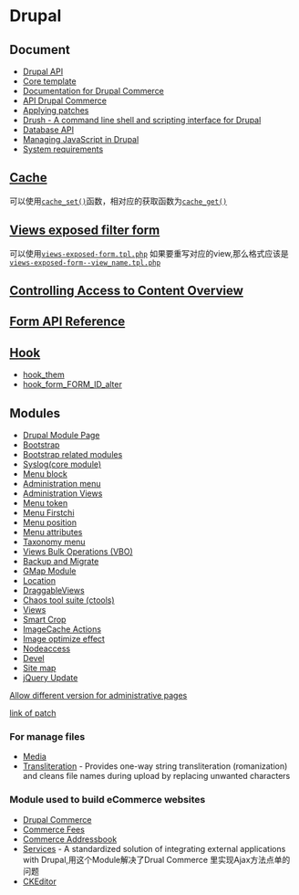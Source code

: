 # Drupal

## Document

* [Drupal API](https://api.drupal.org/api/drupal)
* [Core template](https://drupal.org/node/190815)
* [Documentation for Drupal Commerce](http://www.drupalcommerce.org/user-guide)
* [API Drupal Commerce](http://api.drupalcommerce.org)
* [Applying patches](https://drupal.org/patch/apply)
* [Drush - A command line shell and scripting interface for Drupal](http://drush.ws/)
* [Database API](https://drupal.org/developing/api/database)
* [Managing JavaScript in Drupal](https://drupal.org/node/756722)
* [System requirements](https://drupal.org/requirements)

## [Cache](https://api.drupal.org/api/drupal/includes%21cache.inc)

可以使用[`cache_set()`](https://api.drupal.org/api/drupal/includes%21cache.inc/function/cache_set/7)函数，相对应的获取函数为[`cache_get()`](https://api.drupal.org/api/drupal/includes%21cache.inc/function/cache_get/7)

## [Views exposed filter form](http://drupal.stackexchange.com/questions/44598/override-views-exposed-form)

可以使用[`views-exposed-form.tpl.php`](https://api.drupal.org/api/views/theme!views-exposed-form.tpl.php/7)
如果要重写对应的view,那么格式应该是[`views-exposed-form--view_name.tpl.php`]()

## [Controlling Access to Content Overview](https://drupal.org/node/270000)

## [Form API Reference](https://api.drupal.org/api/drupal/developer!topics!forms_api_reference.html/7)

## [Hook](https://api.drupal.org/api/drupal/includes!module.inc/group/hooks/7)

* [hook_them](https://api.drupal.org/api/drupal/modules%21system%21system.api.php/function/hook_theme)
* [hook_form_FORM_ID_alter](https://api.drupal.org/api/drupal/modules!system!system.api.php/function/hook_form_FORM_ID_alter/7)

## Modules

* [Drupal Module Page](https://drupal.org/project/project_modul)
* [Bootstrap](https://drupal.org/project/bootstrap)
* [Bootstrap related modules](https://drupal.org/node/2011034)
* [Syslog(core module)](https://drupal.org)
* [Menu block](https://drupal.org/project/menu_blo)
* [Administration menu](https://drupal.org/project/admin_men)
* [Administration Views](https://drupal.org/project/admin_views)
* [Menu token](https://drupal.org/project/menu_token)
* [Menu Firstchi](https://drupal.org/project/menu_firstchild)
* [Menu position](https://drupal.org/project/menu_position)
* [Menu attributes](https://drupal.org/project/menu_attribut)
* [Taxonomy menu](https://drupal.org/project/taxonomy_menu)
* [Views Bulk Operations (VBO)](https://drupal.org/project/views_bulk_operations)
* [Backup and Migrate](https://drupal.org/project/backup_migrate)
* [GMap Module](https://drupal.org/project/gma)
* [Location](https://drupal.org/project/location)
* [DraggableViews](https://drupal.org/project/draggableviews)
* [Chaos tool suite (ctools)](https://drupal.org/project/ctools)
* [Views](https://drupal.org/project/view)
* [Smart Crop](https://drupal.org/project/smartcrop)
* [ImageCache Actions](https://drupal.org/project/imagecache_actions)
* [Image optimize effect](https://drupal.org/project/image_optimize_effect)
* [Nodeaccess](https://drupal.org/project/nodeaccess)
* [Devel](https://drupal.org/project/deve)
* [Site map](https://drupal.org/project/site_map)
* [jQuery Update](https://drupal.org/project/jquery_update)

[Allow different version for administrative pages](https://drupal.org/node/1524)

[link of patch](https://drupal.org/files/1524944-98-jquery_update.patch)

### For manage files

* [Media](https://drupal.org/project/media)
* [Transliteration](https://drupal.org/project/transliteration) - Provides one-way string transliteration (romanization) and cleans file names during upload by replacing unwanted characters

### Module used to build eCommerce websites

* [Drupal Commerce](https://drupal.org/project/commerce)
* [Commerce Fees](https://drupal.org/project/commerce_fees)
* [Commerce Addressbook](https://drupal.org/project/commerce_addressbook)
* [Services](https://drupal.org/project/services) - A standardized solution of integrating external applications with Drupal,用这个Module解决了Drual Commerce 里实现Ajax方法点单的问题
* [CKEditor](http://ckeditor.com)
